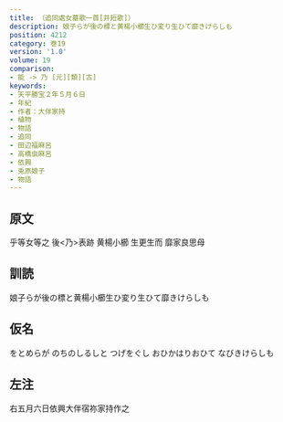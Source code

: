 ```yaml
---
title: （追同處女墓歌一首[并短歌]）
description: 娘子らが後の標と黄楊小櫛生ひ変り生ひて靡きけらしも
position: 4212
category: 巻19
version: '1.0'
volume: 19
comparison:
- 能 -> 乃 [元][類][古]
keywords:
- 天平勝宝２年５月６日
- 年紀
- 作者：大伴家持
- 植物
- 物語
- 追同
- 田辺福麻呂
- 高橋虫麻呂
- 依興
- 兎原娘子
- 物語
---
```


## 原文

乎等女等之 後<乃>表跡 黄楊小櫛 生更生而 靡家良思母

## 訓読

娘子らが後の標と黄楊小櫛生ひ変り生ひて靡きけらしも

## 仮名

をとめらが のちのしるしと つげをぐし おひかはりおひて なびきけらしも

## 左注

右五月六日依興大伴宿祢家持作之
